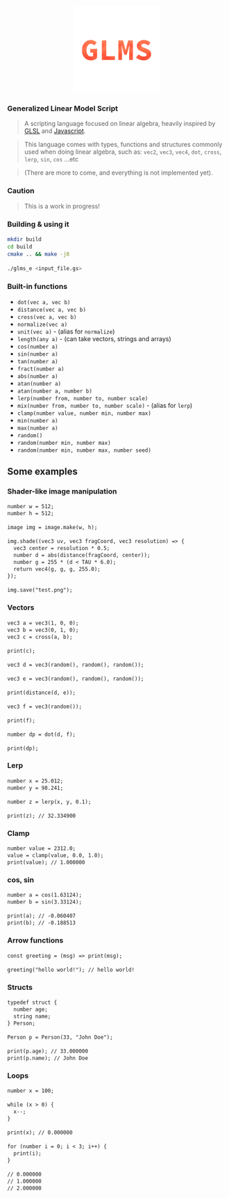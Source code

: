<div align="center" style="text-align: center;">
  <img width="200" src="glms.png"/>
</div>

### Generalized Linear Model Script
> A scripting language focused on linear algebra, heavily inspired by [GLSL](https://en.wikipedia.org/wiki/OpenGL_Shading_Language)
> and [Javascript](https://en.wikipedia.org/wiki/JavaScript).

> This language comes with types, functions and structures commonly used when doing linear algebra,
> such as: `vec2`, `vec3`, `vec4`, `dot`, `cross`, `lerp`, `sin`, `cos` ...etc

> (There are more to come, and everything is not implemented yet).

### Caution
> This is a work in progress!

### Building & using it
```bash
mkdir build
cd build
cmake .. && make -j8

./glms_e <input_file.gs>
```

### Built-in functions
* `dot(vec a, vec b)`
* `distance(vec a, vec b)`
* `cross(vec a, vec b)`
* `normalize(vec a)`
* `unit(vec a)` - (alias for `normalize`)
* `length(any a)` - (can take vectors, strings and arrays) 
* `cos(number a)`
* `sin(number a)`
* `tan(number a)`
* `fract(number a)`
* `abs(number a)`
* `atan(number a)`
* `atan(number a, number b)`
* `lerp(number from, number to, number scale)`
* `mix(number from, number to, number scale)` - (alias for `lerp`)
* `clamp(number value, number min, number max)`
* `min(number a)`
* `max(number a)`
* `random()`
* `random(number min, number max)`
* `random(number min, number max, number seed)`

## Some examples

### Shader-like image manipulation
```
number w = 512;
number h = 512;

image img = image.make(w, h);

img.shade((vec3 uv, vec3 fragCoord, vec3 resolution) => {
  vec3 center = resolution * 0.5;
  number d = abs(distance(fragCoord, center));
  number g = 255 * (d < TAU * 6.0);
  return vec4(g, g, g, 255.0);
});

img.save("test.png");
```

### Vectors
```
vec3 a = vec3(1, 0, 0);
vec3 b = vec3(0, 1, 0);
vec3 c = cross(a, b);

print(c);

vec3 d = vec3(random(), random(), random());

vec3 e = vec3(random(), random(), random());

print(distance(d, e));

vec3 f = vec3(random());

print(f);

number dp = dot(d, f);

print(dp);
```

### Lerp
```
number x = 25.012;
number y = 98.241;

number z = lerp(x, y, 0.1);

print(z); // 32.334900
```

### Clamp
```
number value = 2312.0;
value = clamp(value, 0.0, 1.0);
print(value); // 1.000000
```

### cos, sin
```
number a = cos(1.63124);
number b = sin(3.33124);

print(a); // -0.060407
print(b); // -0.188513
```

### Arrow functions
```
const greeting = (msg) => print(msg);

greeting("hello world!"); // hello world!
```

### Structs
```
typedef struct {
  number age;
  string name;
} Person;

Person p = Person(33, "John Doe");

print(p.age); // 33.000000
print(p.name); // John Doe
```

### Loops
```
number x = 100;

while (x > 0) {
  x--;
}

print(x); // 0.000000

for (number i = 0; i < 3; i++) {
  print(i);
}

// 0.000000
// 1.000000
// 2.000000

```
